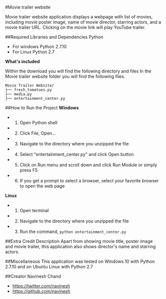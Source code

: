 #Movie trailer website

Movie trailer website application displays a webpage with list of movies, including movie poster image, name of movie director, starring actors, and a movie trailer URL. Clicking on the movie link will play YouTube trailer.

##Required Libraries and Dependencies
Python

* For windows Python 2.7.10
* For Linux Python 2.7

**What's included**

Within the download you will find the following directory and files
In the Movie trailer website folder you will find the following files.

```
Movie Trailer Website/
├── fresh_tomatoes.py
├── media.py
├── entertainment_center.py
```

##How to Run the Project
**Windows**
* 1. Open Python shell
* 2. Click File, Open...
* 3. Navigate to the directory where you unzipped the file
* 4. Select "entertainment_center.py" and click Open button
* 5. Click on Run menu and scroll down and click Run Module or simply press F5
* 6. If you get a prompt to select a browser, select your favorite browser to open the web page

**Linux**
* 1. Open terminal
* 2. Navigate to the directory where you unzipped the file
* 3. Run the command, `python entertainment_center.py`

##Extra Credit Description
Apart from showing movie title, poster image and movie trailer, this application also shows director's name and starring actors.

##Miscellaneous
This application was tested on Windows 10 with Python 2.7.10 and on Ubuntu Linux with Python 2.7

##Creator
Navinesh Chand
* https://twitter.com/navinesh
* https://github.com/navinesh
